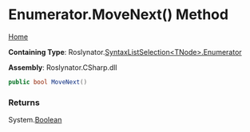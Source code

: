 <a name="_top"></a>

# Enumerator\.MoveNext\(\) Method

[Home](../../../../README.md#_top)

**Containing Type**: Roslynator\.[SyntaxListSelection\<TNode>.Enumerator](../README.md#_top)

**Assembly**: Roslynator\.CSharp\.dll

```csharp
public bool MoveNext()
```

### Returns

System\.[Boolean](https://docs.microsoft.com/en-us/dotnet/api/system.boolean)

